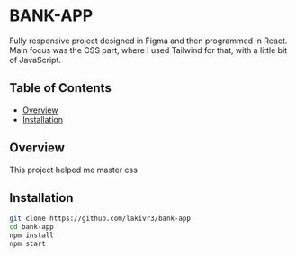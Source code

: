 # BANK-APP

Fully responsive project designed in Figma and then programmed in React. Main focus was the CSS part, where I used Tailwind for that, with a little bit of JavaScript.


## Table of Contents

- [Overview](#overview)
- [Installation](#installation)


## Overview

This project helped me master css 

## Installation


```bash
git clone https://github.com/lakivr3/bank-app
cd bank-app
npm install
npm start
